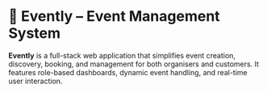 # 🎉 Evently – Event Management System

**Evently** is a full-stack web application that simplifies event creation, discovery, booking, and management for both organisers and customers. It features role-based dashboards, dynamic event handling, and real-time user interaction.
